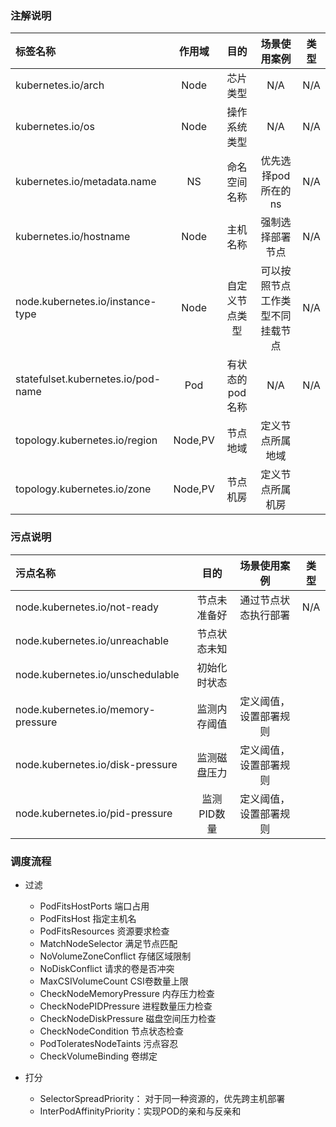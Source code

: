 ### 注解说明

| 标签名称 | 作用域 |   目的    | 场景使用案例 | 类型 |
| :----- | :----: | :----: |:----: |:----: |
| kubernetes.io/arch | Node  | 芯片类型 |N/A|N/A|
| kubernetes.io/os | Node   | 操作系统类型 |N/A|N/A|
| kubernetes.io/metadata.name | NS | 命名空间名称 |优先选择pod所在的ns|N/A|
| kubernetes.io/hostname | Node | 主机名称 |强制选择部署节点|N/A|
| node.kubernetes.io/instance-type | Node | 自定义节点类型 |可以按照节点工作类型不同挂载节点|N/A|
| statefulset.kubernetes.io/pod-name | Pod | 有状态的pod名称 |N/A|N/A|
| topology.kubernetes.io/region      | Node,PV | 节点地域 |定义节点所属地域||
| topology.kubernetes.io/zone        | Node,PV | 节点机房 |定义节点所属机房||

### 污点说明

| 污点名称 |   目的    | 场景使用案例 | 类型 |
| :----- |  :----: |:----: |:----: |
| node.kubernetes.io/not-ready       | 节点未准备好 |  通过节点状态执行部署  |N/A|
| node.kubernetes.io/unreachable     | 节点状态未知 |                        ||
| node.kubernetes.io/unschedulable   | 初始化时状态 |                        ||
| node.kubernetes.io/memory-pressure | 监测内存阈值 | 定义阈值，设置部署规则 ||
| node.kubernetes.io/disk-pressure   | 监测磁盘压力 | 定义阈值，设置部署规则 ||
| node.kubernetes.io/pid-pressure    | 监测PID数量 | 定义阈值，设置部署规则 ||

### 调度流程

- 过滤

  - PodFitsHostPorts 端口占用
  - PodFitsHost 指定主机名
  - PodFitsResources 资源要求检查
  - MatchNodeSelector 满足节点匹配
  - NoVolumeZoneConflict 存储区域限制
  - NoDiskConflict 请求的卷是否冲突
  - MaxCSIVolumeCount CSI卷数量上限
  - CheckNodeMemoryPressure 内存压力检查
  - CheckNodePIDPressure 进程数量压力检查
  - CheckNodeDiskPressure 磁盘空间压力检查
  - CheckNodeCondition 节点状态检查
  - PodToleratesNodeTaints 污点容忍
  - CheckVolumeBinding 卷绑定

- 打分

  - SelectorSpreadPriority： 对于同一种资源的，优先跨主机部署
  - InterPodAffinityPriority：实现POD的亲和与反亲和

  